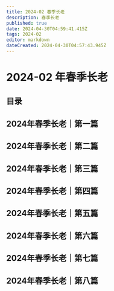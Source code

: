 ```yaml
---
title: 2024-02 春季长老
description: 春季长老
published: true
date: 2024-04-30T04:59:41.415Z
tags: 2024-02
editor: markdown
dateCreated: 2024-04-30T04:57:43.945Z
---
```


# 2024-02 年春季长老
## 目录
## 2024年春季长老｜第一篇
## 2024年春季长老｜第二篇
## 2024年春季长老｜第三篇
## 2024年春季长老｜第四篇
## 2024年春季长老｜第五篇
## 2024年春季长老｜第六篇
## 2024年春季长老｜第七篇
## 2024年春季长老｜第八篇